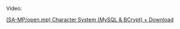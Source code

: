 Vídeo:

[(SA-MP/open.mp) Character System (MySQL & BCrypt) + Download](https://youtu.be/r2r0AUuPGfs?si=jLVgYpteje2LgVAg)
